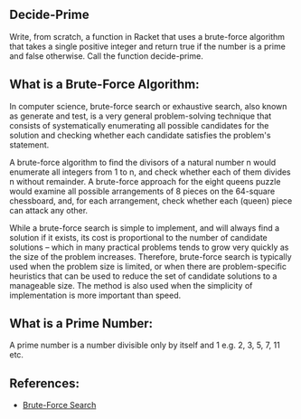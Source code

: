 ## Decide-Prime
Write, from scratch, a function in Racket that uses a brute-force algorithm that takes a single positive integer and return true if the number is a prime and false otherwise. Call the function decide-prime. 

## What is a Brute-Force Algorithm:
In computer science, brute-force search or exhaustive search, also known as generate and test, is a very general problem-solving technique that consists of systematically enumerating all possible candidates for the solution and checking whether each candidate satisfies the problem's statement.

A brute-force algorithm to find the divisors of a natural number n would enumerate all integers from 1 to n, and check whether each of them divides n without remainder. A brute-force approach for the eight queens puzzle would examine all possible arrangements of 8 pieces on the 64-square chessboard, and, for each arrangement, check whether each (queen) piece can attack any other.

While a brute-force search is simple to implement, and will always find a solution if it exists, its cost is proportional to the number of candidate solutions – which in many practical problems tends to grow very quickly as the size of the problem increases. Therefore, brute-force search is typically used when the problem size is limited, or when there are problem-specific heuristics that can be used to reduce the set of candidate solutions to a manageable size. The method is also used when the simplicity of implementation is more important than speed.

## What is a Prime Number:
A prime number is a number divisible only by itself and 1 e.g. 2, 3, 5, 7, 11 etc.

## References:
* [Brute-Force Search](https://en.wikipedia.org/wiki/Brute-force_search)
